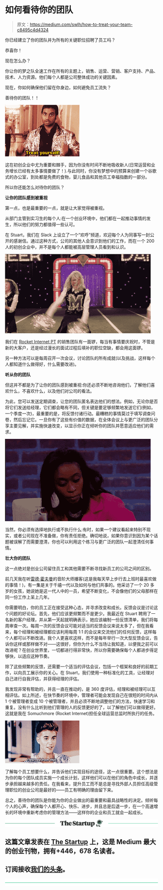 # 如何看待你的团队

> 原文：<https://medium.com/swlh/how-to-treat-your-team-c8495c4d4324>

你已经建立了你的团队并为所有的关键职位招聘了员工吗？

恭喜你！

现在怎么办？

你让你的梦之队全速工作在所有的主题上，销售、运营、营销、客户支持、产品、技术、人力资源。他们每个人都是公司整体成功的关键因素。

现在，你如何确保他们留在你身边，如何避免员工流失？

善待你的团队！！

![](img/0ccd5732f9a6b6643ce7caacdf9a2f3c.png)

这在初创企业中尤为重要和棘手，因为你没有时间不断地吸收新人(日常运营和业务增长已经有太多事情要做了！).与此同时，你没有梦想中的预算来创建一个谷歌式的办公室，到处都是免费的食物，婴儿食品和其他员工幸福指数的一部分。

所以你还能怎么对待你的团队？

**让你的团队感到被重视**

第一点，也是最重要的一点，就是让大家觉得被重视。

从部门主管到实习生的每个人:在一个创业环境中，他们都在一起推动事情的发生，所以他们的努力都值得一些认可。

在 Stuart，我们在 Slack 上设立了一个“欢呼”频道，欢迎每个人为同事写一封公开的感谢信。通过这种方式，公司的其他人会意识到他们的工作，而在一个 200 人的初创企业中，并不是每个人都能被高层管理人员看到和认识。

![](img/0d8ec6e06ec031a5a004d4f001f9cd0c.png)

我们在 [Rocket Internet PT](https://medium.com/u/e02da3391e3b?source=post_page-----c8495c4d4324--------------------------------) 的销售团队有一面锣，每当有事情要庆祝时，不管是新的大客户，还是经过漫长的面试过程后填补的职位空缺，都会用这面锣。

另一种方法可以是每周召开一次会议，讨论团队的所有成就(以及挑战，这样每个人都知道什么做得好，什么需要改进)。

**听从你的团队**

但这并不都是为了让你的团队感到被重视:你还必须不断地咨询他们，了解他们喜欢什么，不喜欢什么，以及他们对公司的看法。

为此，您可以发送定期调查，让您的团队匿名表达他们的想法。例如，无论你是否将它们发送给经理，它们都会略有不同，但关键是要足够频繁地发送它们(例如，一个季度一次)，最重要的是，将反馈付诸行动。最糟糕的事情莫过于填写调查问卷，然后忘记它。一旦你有了这些有价值的数据，在全体会议上与更广泛的团队分享主要见解，并实施快速改变，以显示你正在倾听你的团队并愿意适应他们的需求。

![](img/49ac45b7aeaedf4d9f487439cbeb442c.png)

当然，你必须有选择地执行或不执行什么:有时，如果一个建议看起来特别不现实，或者公司现在不准备做，你有责任拒绝。确切地说，如果你意识到因为某个话题被误解了而需要澄清，你也可以利用这个练习与更广泛的团队一起澄清任何事情。

**壮大你的团队**

这一点绝对是创业公司留住员工和其他需要不断寻找新员工的公司之间的区别。

前几天我在听[雷德·霍夫曼](https://medium.com/u/974d6573e9dc?source=post_page-----c8495c4d4324--------------------------------)的音阶大师播客(这是我每天早上步行去上班时最喜欢做的事情！)，有一集是关于千禧一代以及如何与他们共事的。他采访了一个 20 多岁的女孩，她说她是这一代人中的一员，希望不断变化，不会像他们的父母那样在同一份工作上呆上几年。

你需要明白，你的员工正在接受这种心态，并寻求改变和成长。反馈会议是讨论这个问题的好论坛。首先，他们应该更频繁而不是更少。我最近在 Stuart 聘用了一名新的客户经理，并从第一天起就明确表示，她应该编制一份反馈清单，我们将每周审查一次。每周一次的反馈会议可能对适当的反馈会议来说太多了，但在我看来，每个经理和被经理都应该利用每周 1:1 的会议来交流他们的任何反馈，这样每个人都可以不断改进。我个人更喜欢这样，而不是每年举行一次大型反馈会议，告诉你这样或那样做不对——这很好，但你为什么不当场让我知道，以便我之前可以改进呢？在创业世界里，一切都进行得非常快，所以你需要确保每个人都进步得足够快，以适应这种节奏。

除了这些频繁的反馈，还需要一个适当的评估会议，包括一个框架和良好的前期工作，以向员工展示你的关心。在 Stuart，我们使用一种标准化的工具，让经理对自己进行自我评估，并获得经理的评估。

我发现非常有帮助的，并且一直在推动的，是 360 度评估，经理和被经理可以互相评估。如上所述，在快节奏的环境中，管理者可能会发现自己在很短的时间内从 1 个被管理者变成 10 个被管理者，并且必须不断地调整他们的方法，快速学习和重复。没有什么比听到他们管理的人的反馈更好的了，以了解他们可以做得更好。这就是我在 Somuchmore (Rocket Internet)担任全球运营总监时所执行的任务。

![](img/dfe666d490d8f40646352c690dab4b26.png)

了解每个员工想要什么，并告诉他们实现目标的途径，这一点很重要。这个想法是为你的每个团队成员实施一个成长计划，这样他们可以在他们的角色中成长，并逐步承担越来越多的责任。在我看来，提升员工而不是总是寻找外部人员担任高级管理职位的创业公司是最好的——员工有明确的理由留下来。

总之，善待你的团队是你能为你的企业做出的最重要和最具战略性的决定。倾听每个人的心声，确保每个人都开心、快乐、进步，并且总是后退一步，在一个高速增长的环境中重新考虑你的管理方法——这样你的企业和员工就会一起成长。

[![](img/308a8d84fb9b2fab43d66c117fcc4bb4.png)](https://medium.com/swlh)

## 这篇文章发表在 [The Startup](https://medium.com/swlh) 上，这是 Medium 最大的创业刊物，拥有+446，678 名读者。

## 订阅接收[我们的头条](https://growthsupply.com/the-startup-newsletter/)。

[![](img/b0164736ea17a63403e660de5dedf91a.png)](https://medium.com/swlh)